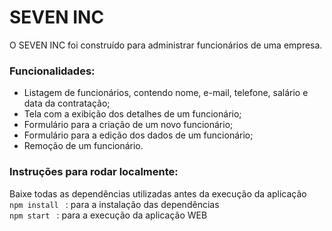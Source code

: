 # SEVEN INC

<p> 
  O SEVEN INC foi construído para administrar funcionários de uma empresa.
</p>

### Funcionalidades:

<ul>
  <li> Listagem de funcionários, contendo nome, e-mail, telefone, salário e data da contratação;  </li>
  <li> Tela com a exibição dos detalhes de um funcionário;  </li>
  <li> Formulário para a criação de um novo funcionário; </li>
  <li> Formulário para a edição dos dados de um funcionário;  </li>
  <li> Remoção de um funcionário.  </li>
</ul>

### Instruções para rodar localmente:

Baixe todas as dependências utilizadas antes da execução da aplicação
<br />
`npm install ` : para a instalação das dependências
<br />
`npm start ` : para a execução da aplicação WEB
